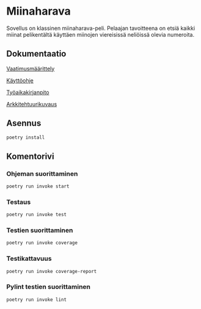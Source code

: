 # Miinaharava #
Sovellus on klassinen miinaharava-peli. Pelaajan tavoitteena on etsiä kaikki miinat pelikentältä käyttäen miinojen viereisissä neliöissä olevia numeroita.

## Dokumentaatio ##
[Vaatimusmäärittely](https://github.com/skeltal2/ot-harjoitustyo/blob/master/Dokumentaatio/vaatimmusmaarittely.md)

[Käyttöohje](https://github.com/skeltal2/ot-harjoitustyo/blob/master/Dokumentaatio/kayttoohje.md)

[Työaikakirjanpito](https://github.com/skeltal2/ot-harjoitustyo/blob/master/Dokumentaatio/tyoaika.md)

[Arkkitehtuurikuvaus](https://github.com/skeltal2/ot-harjoitustyo/blob/master/Dokumentaatio/arkkitehtuuri.md)

## Asennus ##
```bash
poetry install
```

## Komentorivi ##
### Ohjeman suorittaminen ###
```bash
poetry run invoke start
```

### Testaus ###
```bash
poetry run invoke test
```

### Testien suorittaminen ###
```bash
poetry run invoke coverage
```

### Testikattavuus ###
```bash
poetry run invoke coverage-report
```

### Pylint testien suorittaminen ###
```bash
poetry run invoke lint
```
